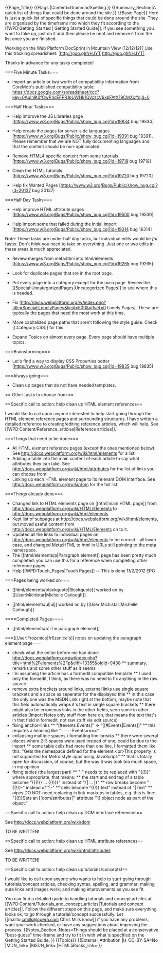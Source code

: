 {{Page_Title}}
{{Flags
|Content=Grammar/Spelling
}}
{{Summary_Section|A quick list of things that could be done around the site.}}
{{Basic Page}}
Here is just a quick list of specific things that could be done around the site.  They are organized by the timeframe into which they fit according to the [[WPD:Getting_Started | Getting Started Guide]].  If you see something you want to take up, just do it and then please be neat and remove it from the list once you are finished.

Working on the Web Platform DocSprint in Mountain View (12/12/12)? Use this tracking spreadsheet: [http://goo.gl/NHJYT http://goo.gl/NHJYT]

Thanks in advance for any tasks completed!  

===Five Minute Tasks===
* Import an article or two worth of compatibility information from CoreMob's published compatibility table: https://docs.google.com/spreadsheet/ccc?key=0AuIhlK0fCwP4dEFPR1pUWHk1QVczcV9xbFAtX19CMXc#gid=0

===Half Hour Tasks===

* Help improve the JS Libraries page [https://www.w3.org/Bugs/Public/show_bug.cgi?id=19834 bug 19834]

* Help create the pages for server-side languages [https://www.w3.org/Bugs/Public/show_bug.cgi?id=19391 bug 19391].  Please remember that we are NOT fully documenting languages and that the content should be non-opinionated.

* Remove HTML4 specific content from some tutorials [https://www.w3.org/Bugs/Public/show_bug.cgi?id=19719 bug 19719]

* Clean the HTML tutorials [https://www.w3.org/Bugs/Public/show_bug.cgi?id=19720 bug 19720]

* Help fix Wanted Pages [https://www.w3.org/Bugs/Public/show_bug.cgi?id=20137 bug 20137]

===Half Day Tasks===

* Help improve HTML attribute pages [https://www.w3.org/Bugs/Public/show_bug.cgi?id=19500 bug 19500]

* Help import some that failed during the initial import [https://www.w3.org/Bugs/Public/show_bug.cgi?id=19314 bug 19314]

Note:  These tasks are under half day tasks, but individual edits would be *far* faster.  Don't think you need to take on everything.  Just one or two edits in these areas is much appreciated.

* Review merges from meta:html into html/elements [https://www.w3.org/Bugs/Public/show_bug.cgi?id=19265 bug 19265]

* Look for duplicate pages that are in the root page.

* Put every page into a category except for the main page.  Review the [[Special:UncategorizedPages|Uncategorized Pages]] to see where this is needed.

* Fix [http://docs.webplatform.org/w/index.php?title=Special:LonelyPages&limit=500&offset=0 Lonely Pages].  These are typically the pages that need the most work at this time.

* Move capitalized page paths that aren't following the style guide.  Check [[:Category:CSS]] for this.

* Expand Topics on almost every page.  Every page should have multiple topics.


===Brainstorming===

* Let's find a way to display CSS Properties better [https://www.w3.org/Bugs/Public/show_bug.cgi?id=19835 bug 19835]

===Always going===

* Clean up pages that do not have needed templates.


== Other tasks to choose from ==


==Specific call to action: help clean up HTML element references==

I would like to call upon anyone interested to help start going through the HTML element reference pages and surrounding structures.  I have written a detailed reference to creating/editing reference articles, which will help.  See [[WPD:Content/Reference_articles|Reference articles]].

===Things that need to be done===

* All HTML element reference pages (except the ones mentioned below).  See http://docs.webplatform.org/wiki/html/elements for a list!
* Adding a table into the main content of each article to say what attributes they can take.  See http://docs.webplatform.org/wiki/html/attributes for the list of links you can choose from!
* Linking up each HTML element page to its relevant DOM Interface.  See http://docs.webplatform.org/wiki/dom for the full list.

===Things already done===

* Changed link to HTML elements page on [[html|main HTML page]] from http://docs.webplatform.org/wiki/HTML/Elements to http://docs.webplatform.org/wiki/html/elements.
* Kept list of subpages at http://docs.webplatform.org/wiki/html/elements, but moved useful content from http://docs.webplatform.org/wiki/HTML/Elements on to it.
* Updated all the links to individual pages on http://docs.webplatform.org/wiki/html/elements to be correct - all lower case, and changed Meta:HTML to html in URLs still pointing to the meta namespace.
* The [[html/elements/p|Paragraph element]] page has been pretty much completed: you can use this for a reference when completing other reference pages.
* Help [[WPD:Touch_Pages|Touch Pages]] -- This is done 11/2/2012 EPG


===Pages being worked on===

* [[html/elements/blockquote|Blockquote]] worked on by [[User:Michistar|Michelle Carlough]]

* [[html/elements/ul|ul]] worked on by [[User:Michistar|Michelle Carlough]]

====Completed Pages====

* [[html/elements/p|The paragraph element]]


===[[User:Frozenice|fr0zenice's]] notes on updating the paragraph element page===
* check what the editor before me had done: http://docs.webplatform.org/w/index.php?title=html%2Felements%2Fp&diff=13355&oldid=9438
** summary, remarks and some other stuff as it seems
* I'm assuming the article has a formedit compatible template
** I used only the formedit, I think, as there was no need to fix anything in the raw source
* remove extra brackets around links, external links use single square brackets and a space as seperator for the displayed title
** in this case the only one was the MSDN Link right at the bottom, maybe note that this field automatically wraps it's text in single square brackets
** there might also be erroneous links in the other fields, seen some in other articles
(Import Notes only stuff from here on, that means the text that's in that field in formedit, not raw stuff via edit source)
* fixing anchor-links
** "<nowiki>[#events Events]</nowiki>" -> "<nowiki>[[#Events|Events]]</nowiki>"
** this requires a heading like "<nowiki>====Events====</nowiki>"
* collapsing multiple spaces / formatting line-breaks
** there were several places where 2-3 spaces were used instead of one, could be due to the import
** some table cells had more than one line, I formatted them like this: "Gets the namespace defined for the element.&lt;br&gt;This property is not supported for Metro style apps using JavaScript."
** that is totally open for discussion, of course, but the way it was took too much space, in my opinion
* fixing tables (the largest part)
** "|" needs to be replaced with "<nowiki>{{!}}</nowiki>" where appropriate, that means:
** the start and end tag of a table become "<nowiki>{{{!}} ... {{!}}}</nowiki>" instead of "<nowiki>{| ... |}</nowiki>"
** row breaks become "<nowiki>{{!}}-</nowiki>" instead of "<nowiki>|-</nowiki>"
** cells become "<nowiki>{{!}}</nowiki> text" instead of "| text"
** pipes DO NOT need replacing in link-markups in tables, e.g. this is fine: "<nowiki>{{!}}Sets an [[dom/attributes|'''attribute''']] object node as part of the object.</nowiki>"

==Specific call to action: help clean up DOM interface references==

See http://docs.webplatform.org/wiki/dom

<p class="note">TO BE WRITTEN!</p>

==Specific call to action: help clean up HTML attribute references==

See http://docs.webplatform.org/wiki/html/attributes

<p class="note">TO BE WRITTEN!</p>

==Specific call to action: help clean up tutorials/concepts!==

I would like to call upon anyone who wants to help to start going through tutorials/concept articles, checking syntax, spelling, and grammar; making sure links and images work; and making improvements as you see fit.

You can find a detailed guide to handling tutorials and concept articles at [[WPD:Content/Tutorials_and_concept_articles|Tutorials and concept articles]]. Follow the different steps on this page, and make sure everything looks ok, to go through a tutorial/concept successfully. Let [[mailto:cmills@opera.com Chris Mills know]] if you have any problems, want your work checked, or have any suggestions about improving the process.
{{Notes_Section
|Notes=Things should be placed at a conservative "best-guess" time-frame and try to fit in with what is specified on the Getting Started Guide.
}}
{{Topics}}
{{External_Attribution
|Is_CC-BY-SA=No
|MDN_link=
|MSDN_link=
|HTML5Rocks_link=
}}